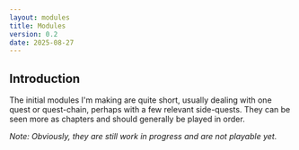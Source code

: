 ```yaml
---
layout: modules
title: Modules
version: 0.2
date: 2025-08-27
---
```

## Introduction

The initial modules I'm making are quite short, usually dealing with one quest or quest-chain, perhaps with a few relevant side-quests. They can be seen more as chapters and should generally be played in order.

_Note: Obviously, they are still work in progress and are not playable yet._